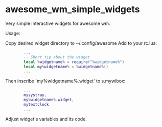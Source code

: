 # awesome_wm_simple_widgets
Very simple interactive widgets for awesome wm.

Usage:

Copy desired widget directory to ~/.config/awesome
Add to your rc.lua:
```lua
        ...
        -- Short tip about the widget
        local %widgetname% = require("%widgetname%")
        local my%widgetname% = %widgetname%()
        ...
```
Then inscribe 'my%widgetname%.widget' to s.mywibox:
```lua
        ...
        mysystray,
        my%widgetname%.widget,
        mytextclock
        ...
```
Adjust widget's variables and its code.
